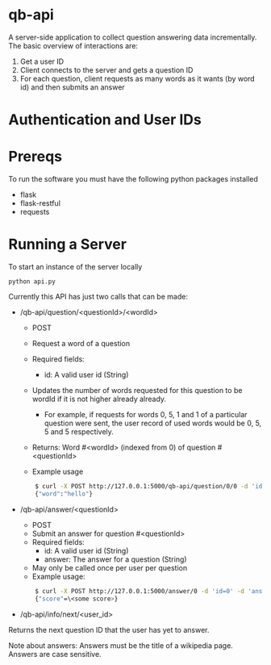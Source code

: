 # qb-api

A server-side application to collect question answering data incrementally.  The basic overview of interactions are:

1. Get a user ID
2. Client connects to the server and gets a question ID
3. For each question, client requests as many words as it wants (by word id) and then submits an answer

Authentication and User IDs
====

Prereqs 
==== 

To run the software you must have the following python packages installed
* flask
* flask-restful
* requests

Running a Server
====

To start an instance of the server locally

```python api.py```

Currently this API has just two calls that can be made:

* /qb-api/question/\<questionId>/\<wordId>
    * POST
    * Request a word of a question
    * Required fields:
        * id: A valid user id (String)
    * Updates the number of words requested for this question to be wordId if it is not higher already already.
        * For example, if requests for words 0, 5, 1 and 1 of a particular question were sent, the user record of used words would be 0, 5, 5 and 5 respectively.

    * Returns: Word  #\<wordId> (indexed from 0) of question #\<questionId>
    * Example usage
    ```sh
        $ curl -X POST http://127.0.0.1:5000/qb-api/question/0/0 -d 'id=ident'
        {"word":"hello"}
    ```

* /qb-api/answer/\<questionId>
    * POST
    * Submit an answer for question #\<questionId>
    * Required fields: 
        * id: A valid user id (String)
        * answer: The answer for a question (String)
    * May only be called once per user per question
    * Example usage:
    ```sh
        $ curl -X POST http://127.0.0.1:5000/answer/0 -d 'id=0' -d 'answer=earth'
        {"score"=\<some score>}
    ```

* /qb-api/info/next/\<user_id>
 
Returns the next question ID that the user has yet to answer.

Note about answers: Answers must be the title of a wikipedia page. Answers are case sensitive.
